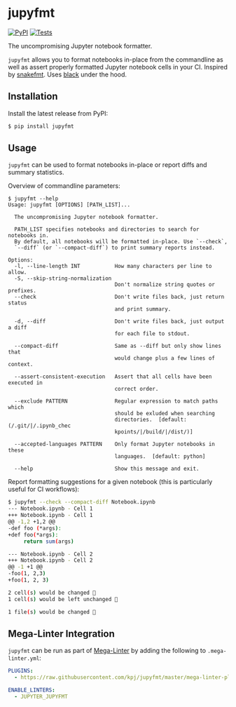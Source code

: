 # jupyfmt

[![PyPI](https://img.shields.io/pypi/v/jupyfmt.svg?style=flat)](https://pypi.python.org/pypi/jupyfmt)
[![Tests](https://github.com/kpj/jupyfmt/workflows/Tests/badge.svg)](https://github.com/kpj/jupyfmt/actions)

The uncompromising Jupyter notebook formatter.

`jupyfmt` allows you to format notebooks in-place from the commandline as well as assert properly formatted Jupyter notebook cells in your CI.
Inspired by [snakefmt](https://github.com/snakemake/snakefmt/). Uses [black](https://github.com/psf/black/) under the hood.


## Installation

Install the latest release from PyPI:

```python
$ pip install jupyfmt
```


## Usage

`jupyfmt` can be used to format notebooks in-place or report diffs and summary statistics.

Overview of commandline parameters:
```
$ jupyfmt --help
Usage: jupyfmt [OPTIONS] [PATH_LIST]...

  The uncompromising Jupyter notebook formatter.

  PATH_LIST specifies notebooks and directories to search for notebooks in.
  By default, all notebooks will be formatted in-place. Use `--check`,
  `--diff` (or `--compact-diff`) to print summary reports instead.

Options:
  -l, --line-length INT           How many characters per line to allow.
  -S, --skip-string-normalization
                                  Don't normalize string quotes or prefixes.
  --check                         Don't write files back, just return status
                                  and print summary.

  -d, --diff                      Don't write files back, just output a diff
                                  for each file to stdout.

  --compact-diff                  Same as --diff but only show lines that
                                  would change plus a few lines of context.

  --assert-consistent-execution   Assert that all cells have been executed in
                                  correct order.

  --exclude PATTERN               Regular expression to match paths which
                                  should be exluded when searching
                                  directories.  [default: (/.git/|/.ipynb_chec
                                  kpoints/|/build/|/dist/)]

  --accepted-languages PATTERN    Only format Jupyter notebooks in these
                                  languages.  [default: python]

  --help                          Show this message and exit.
```

Report formatting suggestions for a given notebook (this is particularly useful for CI workflows):
```bash
$ jupyfmt --check --compact-diff Notebook.ipynb
--- Notebook.ipynb - Cell 1
+++ Notebook.ipynb - Cell 1
@@ -1,2 +1,2 @@
-def foo (*args):
+def foo(*args):
     return sum(args)

--- Notebook.ipynb - Cell 2
+++ Notebook.ipynb - Cell 2
@@ -1 +1 @@
-foo(1, 2,3)
+foo(1, 2, 3)

2 cell(s) would be changed 😬
1 cell(s) would be left unchanged 🎉

1 file(s) would be changed 😬
```

## Mega-Linter Integration

`jupyfmt` can be run as part of [Mega-Linter](https://github.com/nvuillam/mega-linter) by adding the following to `.mega-linter.yml`:

```yaml
PLUGINS:
  - https://raw.githubusercontent.com/kpj/jupyfmt/master/mega-linter-plugin-jupyfmt/jupyfmt.megalinter-descriptor.yml

ENABLE_LINTERS:
  - JUPYTER_JUPYFMT
```
